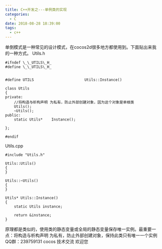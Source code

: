 ```yaml
---
title: C++开发之---单例类的实现
categories:
  - C
date: 2018-08-28 18:39:00
tags:
  - c++
---
```


单倒模式是一种常见的设计模式，在cocos2d很多地方都使用到。下面贴出来我的一种方式。 Utils.h

    #ifndef \_\_UTILS\_H_
    #define \_\_UTILS\_H_
    
    
    #define UTILS                       Utils::Instance()
    
    class Utils  
    {
    private:
        //将构造与析构声明 为私有，防止外部创建对象，因为这个对象是单根类
        Utils();
        ~Utils();
    public:
        static Utils*    Instance();
        
    };
    
    #endif
    
Utils.cpp
    
    #include "Utils.h"
    
    Utils::Utils()
    {
    }
    
    Utils::~Utils()
    {
    }
    
    Utils* Utils::Instance()
    {
        static Utils instance;
        
        return &instance;
    }

原理都是类似的，使用类的静态变量或全局的静态变量保存唯一实例。最重要一点：将构造与析构声明 为私有，防止外部创建对象，保持此类只有唯一一个实例  QQ群：239759131 cocos 技术交流 欢迎您